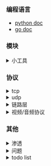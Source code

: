 ### 编程语言
  - [python doc](https://github.com/7134g/m_troops/blob/master/py/README.md)
  - [go doc](https://github.com/7134g/m_troops/blob/master/go/README.md)


### 模块

<details>
<summary> 小工具 </summary>

- [m3u8和mp4视频下载](https://github.com/7134g/go_video)
- [tcp简易命令工具](https://github.com/7134g/m_troops/blob/master/go/project/tcpDialAndServe/README.md)
- [rpc简易命令工具](https://github.com/7134g/m_troops/blob/master/go/project/rpc/README.md)
- [暴力破解压缩包](https://github.com/7134g/m_troops/blob/master/go/project/recursion_decode/README.md)
- [去除重复文件](https://github.com/7134g/m_troops/blob/master/go/project/duplication/README.md)
- [匿名邮件](https://github.com/7134g/m_troops/blob/master/go/project/stmp/README.md)
- [切割合并文件](https://github.com/7134g/m_troops/blob/master/go/project/split_merge_file/README.md)
- [广播](https://github.com/7134g/m_troops/blob/master/go/project/broadcast/main.go)
- [etcd_client](https://github.com/7134g/m_troops/blob/master/go/project/rpc/README.md)
- [mqtt_client](https://github.com/7134g/m_troops/blob/master/go/project/mqtt/README.md)
- [夏普率](https://github.com/7134g/m_troops/blob/master/go/project/finance/sharpe.md)

</details>


### 协议
  <details>
  <summary> tcp </summary>
  
  - [tcp](scheme/tcp.md) 
  - [http](scheme/http.md)
  - [websocket](https://github.com/HJava/myBlog/tree/master/WebSocket%20%E5%8D%8F%E8%AE%AE%20RFC%20%E6%96%87%E6%A1%A3)
  - [mqtt](scheme/mqtt.md)
  - [vmess](https://www.v2ray.com/developer/protocols/vmess.html)
  
  </details>
  
  
  <details>
  <summary> udp </summary>
  
  - [udp](scheme/udp.md)
  - [snmp 网管协议](scheme/snmp.md)
  - [DNS 解析地址](/)
  - [DHCP 分配ip地址](/)
  
  </details>

  <details>
  <summary> 链路层 </summary>

  - [tun/tap](scheme/tun.md)

  </details>

  <details>
  <summary> 视频/音频协议 </summary>

  - [ffmpeg](scheme/ffmpeg.md)
  - [sctp](scheme/sctp.md)
  - [WebRTC 视频流](https://github.com/pion/webrtc)
  - [http_flv](/)
  - [m3u8](scheme/m3u8.md)

  </details>


### 其他

<details>
<summary> 渗透 </summary>

📖
- [漏洞测试站点](doc/leak/leak_test.md)
- [sql注入](doc/leak/sql.md)
- [脱壳](doc/leak/脱壳.txt)
- [chrome](doc/leak/chrome.md)
- [渗透依赖库](doc/leak/库.md)


🔗
- [ai识别验证码（带带弟弟）](https://github.com/sml2h3/ddddocr)
- [pdf文字识别](https://github.com/breezedeus/CnOCR)
- [路牌文字识别](https://github.com/JaidedAI/EasyOCR)
- [漏扫](https://github.com/chaitin/xray)

</details>

<details>
<summary>问题</summary>

🌱
- [ai](doc/ai.md)
- [github搜索用法](doc/github.txt)
- [vpn](software/vpn.md)
- [安卓应用app](software/应用.md)
- [磁力种子](software/磁力种子.md)

❓
- [windows命令](doc/question/windows命令.md)
- [windows右键快捷栏](doc/question/windows右键快捷栏.md)
- [windows安全端口](doc/question/windows安全端口.md)
- [window用户相关变量](doc/question/window用户相关变量.md)

🐇
- [linux_command.md](doc/question/linux_command.md)

💻
- [vmware问题集](doc/question/vmware问题集.md)

</details>

<details>
<summary>todo list</summary>

- 树莓派
  - [墨水屏电影](https://shumeipai.nxez.com/2020/10/13/how-to-build-a-very-slow-movie-player-in-2020.html)
- [存储相关的开源项目](https://github.com/gostor/awesome-go-storage/blob/master/README.md)
- [Telegram使用的协议](https://github.com/9seconds/mtg)
  
</details>

<!--
**7134g/7134g** is a ✨ _special_ ✨ repository because its `README.md` (this file) appears on your GitHub profile.

Here are some ideas to get you started:

- 🔭 I’m currently working on ...
- 🌱 I’m currently learning ...
- 👯 I’m looking to collaborate on ...
- 🤔 I’m looking for help with ...
- 💬 Ask me about ...
- 📫 How to reach me: ...
- 😄 Pronouns: ...
- ⚡ Fun fact: ...
-->

